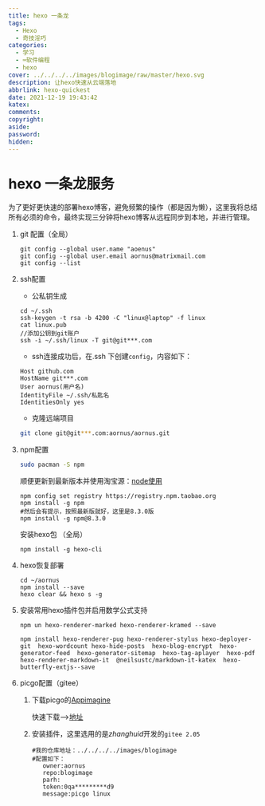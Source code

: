 ```yaml
---
title: hexo 一条龙
tags:
  - Hexo
  - 奇技淫巧
categories:
  - 学习
  - ⌨️软件编程
  - hexo
cover: ../../../../images/blogimage/raw/master/hexo.svg
description: 让hexo快速从云端落地
abbrlink: hexo-quickest
date: 2021-12-19 19:43:42
katex:
comments:
copyright:
aside:
password:
hidden:
---
```


# hexo 一条龙服务

为了更好更快速的部署hexo博客，避免频繁的操作（都是因为懒），这里我将总结所有必须的命令，最终实现三分钟将hexo博客从远程同步到本地，并进行管理。

1. git 配置（全局）
   
   ```shell
   git config --global user.name "aoenus"
   git config --global user.email aornus@matrixmail.com
   git config --list
   ```

2. ssh配置
   
   * 公私钥生成
   
   ```shell
   cd ~/.ssh
   ssh-keygen -t rsa -b 4200 -C "linux@laptop" -f linux
   cat linux.pub
   //添加公钥到git账户
   ssh -i ~/.ssh/linux -T git@git***.com
   ```
   
   * ssh连接成功后，在.ssh 下创建`config`，内容如下：
   
   ```
   Host github.com
   HostName git***.com
   User aornus(用户名)
   IdentityFile ~/.ssh/私匙名
   IdentitiesOnly yes
   ```
   
   * 克隆远端项目
   
   ```bash
   git clone git@git***.com:aornus/aornus.git
   ```

3. npm配置
   
   ```bash
   sudo pacman -S npm   
   ```
   
   顺便更新到最新版本并使用淘宝源：[node使用](https://www.codenong.com/cs106531292/)
   
   ```shell
   npm config set registry https://registry.npm.taobao.org
   npm install -g npm
   #然后会有提示，按照最新版就好，这里是8.3.0版
   npm install -g npm@8.3.0
   ```
   
   安装hexo包 （全局）
   
   ```shell
   npm install -g hexo-cli
   ```

4. hexo恢复部署
   
   ```shell
   cd ~/aornus
   npm install --save
   hexo clear && hexo s -g
   ```

4. 安装常用hexo插件包并启用数学公式支持
   
   ```shell
   npm un hexo-renderer-marked hexo-renderer-kramed --save
   ```
   
   ```shell butterfly主题常用包2022-5-22
   npm install hexo-renderer-pug hexo-renderer-stylus hexo-deployer-git  hexo-wordcount hexo-hide-posts  hexo-blog-encrypt  hexo-generator-feed  hexo-generator-sitemap  hexo-tag-aplayer  hexo-pdf  hexo-renderer-markdown-it  @neilsustc/markdown-it-katex  hexo-butterfly-extjs--save
   ```
   
6. picgo配置（gitee）

   1. 下载picgo的[Appimagine](https://github.com/Molunerfinn/picgo/releases)
      
      快速下载-->[地址](https://github.91chi.fun//https://github.com//Molunerfinn/PicGo/releases/download/v2.3.0/PicGo-2.3.0.AppImage)

   2. 安装插件，这里选用的是*zhanghuid*开发的`gitee 2.05`
      
      ```
      #我的仓库地址：../../../../images/blogimage
      #配置如下：
         owner:aornus
         repo:blogimage
         parh:
         token:0qa*********d9
         message:picgo linux
      ```
